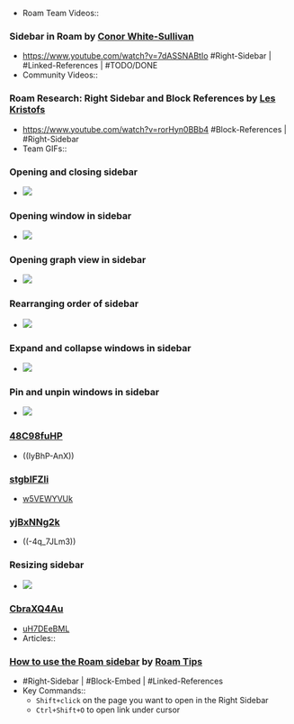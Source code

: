 - Roam Team Videos::
### Sidebar in Roam by [Conor White-Sullivan](Conor%20White-Sullivan.md)
- <https://www.youtube.com/watch?v=7dASSNABtIo>
#Right-Sidebar | #Linked-References | #TODO/DONE
- Community Videos::
### Roam Research: Right Sidebar and Block References by [Les Kristofs](Les%20Kristofs.md)
- <https://www.youtube.com/watch?v=rorHyn0BBb4>
#Block-References | #Right-Sidebar
- Team GIFs::
### Opening and closing sidebar
- ![](https://firebasestorage.googleapis.com/v0/b/firescript-577a2.appspot.com/o/imgs%2Fapp%2Fhelp-documentation%2Foh12rmm8uU.gif?alt=media&token=12d7561b-9dc4-4d0b-b7f0-00e035f8262b)
### Opening window in sidebar
- ![](https://firebasestorage.googleapis.com/v0/b/firescript-577a2.appspot.com/o/imgs%2Fapp%2Fhelp-documentation%2FreiOGPqeaa.gif?alt=media&token=c7e3f831-0bb8-45f8-8fa0-50de1f0749bb)
### Opening graph view in sidebar
- ![](https://firebasestorage.googleapis.com/v0/b/firescript-577a2.appspot.com/o/imgs%2Fapp%2Fhelp-documentation%2FkpGLAaEjC1.gif?alt=media&token=4f147b01-9eec-4808-b0e6-890d7589e118)
### Rearranging order of sidebar
- ![](https://firebasestorage.googleapis.com/v0/b/firescript-577a2.appspot.com/o/imgs%2Fapp%2Fhelp-documentation%2FhtRa6S3U91.gif?alt=media&token=fbea0dca-db1f-4891-932d-b715a7f8c2da)
### Expand and collapse windows in sidebar
- ![](https://firebasestorage.googleapis.com/v0/b/firescript-577a2.appspot.com/o/imgs%2Fapp%2Fhelp-documentation%2FVoJDU4Dqoi.gif?alt=media&token=052da9ba-e75d-410d-9694-ee7c8edbed6a)
### Pin and unpin windows in sidebar
- ![](https://firebasestorage.googleapis.com/v0/b/firescript-577a2.appspot.com/o/imgs%2Fapp%2Fhelp-documentation%2FnwoLmwV4FC.gif?alt=media&token=c6ceda4a-24b4-485f-b442-d0a6028c27c4)
### [48C98fuHP](Pages.md)
- ((IyBhP-AnX))
### [stgbIFZli](Kanban.md)
- [w5VEWYVUk](Kanban.md)
### [yjBxNNg2k](All%20Pages.md)
- ((-4q_7JLm3))
### Resizing sidebar
- ![](https://firebasestorage.googleapis.com/v0/b/firescript-577a2.appspot.com/o/imgs%2Fapp%2Fhelp-documentation%2F9Nd8zc3dsH.gif?alt=media&token=0c0df213-1fff-45bd-a642-1bccc8126bed)
### [CbraXQ4Au](Graph%20Overview.md)
- [uH7DEeBML](Graph%20Overview.md)
- Articles::
### [How to use the Roam sidebar](https://www.roamtips.com/home/roam-research-sidebar) by [Roam Tips](Roam%20Tips.md)
- #Right-Sidebar | #Block-Embed | #Linked-References
- Key Commands::
    - `Shift+click` on the page you want to open in the Right Sidebar
    - `Ctrl+Shift+O` to open link under cursor